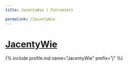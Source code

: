 ```yaml
---
title: JacentyWie | Patromierz

permalink: /JacentyWie
---
```


# [JacentyWie](https://patronite.pl/JacentyWie)

{% include profile.md name="JacentyWie" prefix="j" %}
